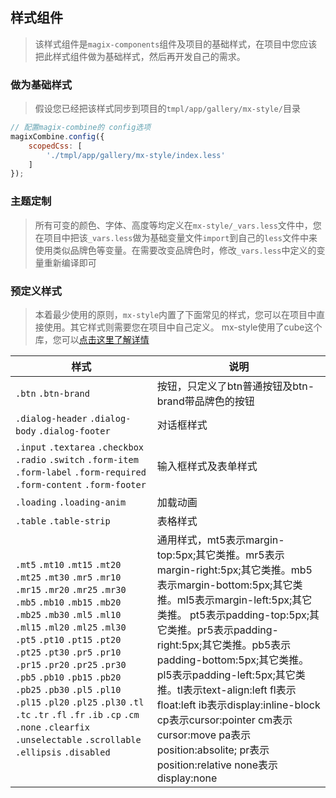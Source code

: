 ## 样式组件
> 该样式组件是`magix-components`组件及项目的基础样式，在项目中您应该把此样式组件做为基础样式，然后再开发自己的需求。

### 做为基础样式

> 假设您已经把该样式同步到项目的`tmpl/app/gallery/mx-style/`目录


```js
// 配置magix-combine的 config选项
magixCombine.config({
    scopedCss: [
        './tmpl/app/gallery/mx-style/index.less'
    ]
});
```

### 主题定制

> 所有可变的颜色、字体、高度等均定义在`mx-style/_vars.less`文件中，您在项目中把该`_vars.less`做为基础变量文件`import`到自己的`less`文件中来使用类似品牌色等变量。在需要改变品牌色时，修改`_vars.less`中定义的变量重新编译即可

### 预定义样式

> 本着最少使用的原则，`mx-style`内置了下面常见的样式，您可以在项目中直接使用。其它样式则需要您在项目中自己定义。
> mx-style使用了cube这个库，您可以<a href="https://github.com/thx/cube" target="_blank">点击这里了解详情</a>

| 样式 | 说明 |
| -------- | -------- |
| `.btn`  `.btn-brand`    | 按钮，只定义了btn普通按钮及btn-brand带品牌色的按钮 |
| `.dialog-header`  `.dialog-body` `.dialog-footer`    | 对话框样式 |
| `.input`  `.textarea` `.checkbox` `.radio` `.switch` `.form-item` `.form-label` `.form-required` `.form-content` `.form-footer`     | 输入框样式及表单样式 |
| `.loading`  `.loading-anim`     | 加载动画 |
| `.table`  `.table-strip`     | 表格样式 |
| `.mt5` `.mt10` `.mt15` `.mt20` `.mt25` `.mt30` `.mr5` `.mr10` `.mr15` `.mr20` `.mr25` `.mr30`  `.mb5` `.mb10` `.mb15` `.mb20` `.mb25` `.mb30` `.ml5` `.ml10` `.ml15` `.ml20` `.ml25` `.ml30` `.pt5` `.pt10` `.pt15` `.pt20` `.pt25` `.pt30` `.pr5` `.pr10` `.pr15` `.pr20` `.pr25` `.pr30` `.pb5` `.pb10` `.pb15` `.pb20` `.pb25` `.pb30` `.pl5` `.pl10` `.pl15` `.pl20` `.pl25` `.pl30` `.tl` `.tc` `.tr`  `.fl` `.fr` `.ib` `.cp` `.cm` `.none` `.clearfix` `.unselectable` `.scrollable` `.ellipsis` `.disabled`| 通用样式，mt5表示margin-top:5px;其它类推。mr5表示margin-right:5px;其它类推。mb5表示margin-bottom:5px;其它类推。ml5表示margin-left:5px;其它类推。 pt5表示padding-top:5px;其它类推。pr5表示padding-right:5px;其它类推。pb5表示padding-bottom:5px;其它类推。pl5表示padding-left:5px;其它类推。tl表示text-align:left fl表示float:left ib表示display:inline-block  cp表示cursor:pointer  cm表示cursor:move pa表示position:absolite; pr表示position:relative  none表示display:none |
